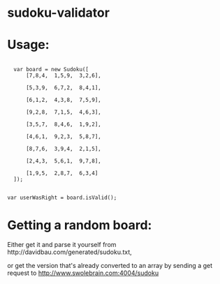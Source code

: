 # sudoku-validator
<h1>Usage:</h1>

<code>
  var board = new Sudoku([
      [7,8,4,  1,5,9,  3,2,6],<br>
      [5,3,9,  6,7,2,  8,4,1],<br>
      [6,1,2,  4,3,8,  7,5,9],<br>
      [9,2,8,  7,1,5,  4,6,3],<br>
      [3,5,7,  8,4,6,  1,9,2],<br>
      [4,6,1,  9,2,3,  5,8,7],<br>
      [8,7,6,  3,9,4,  2,1,5],<br>
      [2,4,3,  5,6,1,  9,7,8],<br>
      [1,9,5,  2,8,7,  6,3,4]
  ]);
  
  
  var userWasRight = board.isValid();
</code>

<h1> Getting a random board:</h1>
<p> Either get it and parse it yourself from http://davidbau.com/generated/sudoku.txt,

or get the version that's already converted to an array by sending a get request to http://www.swolebrain.com:4004/sudoku</p>